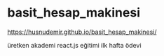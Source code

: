 # basit_hesap_makinesi
https://husnudemir.github.io/basit_hesap_makinesi/

üretken akademi react.js eğitimi ilk hafta ödevi
